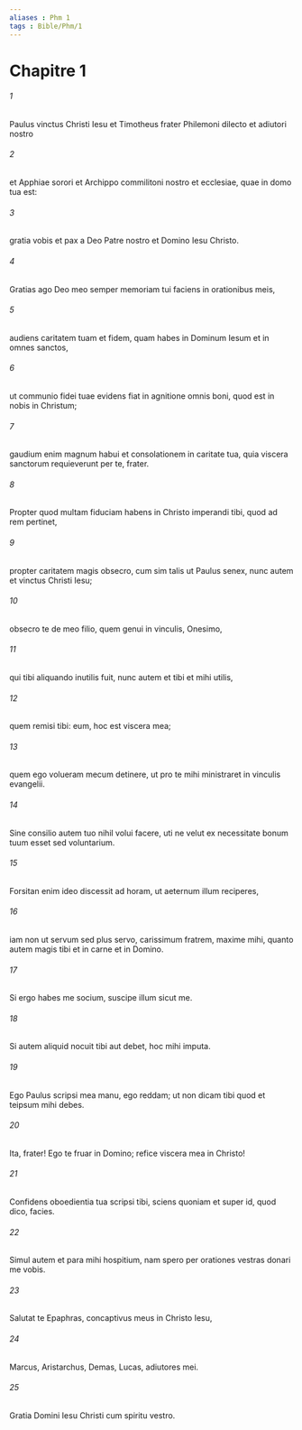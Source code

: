```yaml
---
aliases : Phm 1
tags : Bible/Phm/1
---
```


# Chapitre 1

###### 1
Paulus vinctus Christi Iesu et Timotheus frater Philemoni dilecto et adiutori nostro 
###### 2
et Apphiae sorori et Archippo commilitoni nostro et ecclesiae, quae in domo tua est: 
###### 3
gratia vobis et pax a Deo Patre nostro et Domino Iesu Christo.
###### 4
Gratias ago Deo meo semper memoriam tui faciens in orationibus meis, 
###### 5
audiens caritatem tuam et fidem, quam habes in Dominum Iesum et in omnes sanctos, 
###### 6
ut communio fidei tuae evidens fiat in agnitione omnis boni, quod est in nobis in Christum; 
###### 7
gaudium enim magnum habui et consolationem in caritate tua, quia viscera sanctorum requieverunt per te, frater.
###### 8
Propter quod multam fiduciam habens in Christo imperandi tibi, quod ad rem pertinet, 
###### 9
propter caritatem magis obsecro, cum sim talis ut Paulus senex, nunc autem et vinctus Christi Iesu; 
###### 10
obsecro te de meo filio, quem genui in vinculis, Onesimo, 
###### 11
qui tibi aliquando inutilis fuit, nunc autem et tibi et mihi utilis, 
###### 12
quem remisi tibi: eum, hoc est viscera mea; 
###### 13
quem ego volueram mecum detinere, ut pro te mihi ministraret in vinculis evangelii.
###### 14
Sine consilio autem tuo nihil volui facere, uti ne velut ex necessitate bonum tuum esset sed voluntarium. 
###### 15
Forsitan enim ideo discessit ad horam, ut aeternum illum reciperes, 
###### 16
iam non ut servum sed plus servo, carissimum fratrem, maxime mihi, quanto autem magis tibi et in carne et in Domino.
###### 17
Si ergo habes me socium, suscipe illum sicut me. 
###### 18
Si autem aliquid nocuit tibi aut debet, hoc mihi imputa. 
###### 19
Ego Paulus scripsi mea manu, ego reddam; ut non dicam tibi quod et teipsum mihi debes. 
###### 20
Ita, frater! Ego te fruar in Domino; refice viscera mea in Christo!
###### 21
Confidens oboedientia tua scripsi tibi, sciens quoniam et super id, quod dico, facies. 
###### 22
Simul autem et para mihi hospitium, nam spero per orationes vestras donari me vobis.
###### 23
Salutat te Epaphras, concaptivus meus in Christo Iesu, 
###### 24
Marcus, Aristarchus, Demas, Lucas, adiutores mei.
###### 25
Gratia Domini Iesu Christi cum spiritu vestro.
